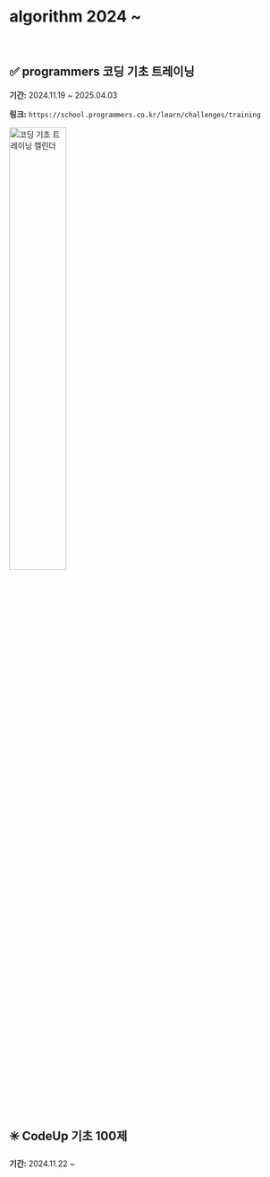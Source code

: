 # algorithm 2024 ~
<br>

## ✅ programmers 코딩 기초 트레이닝 
**기간:**  2024.11.19 ~ 2025.04.03  

**링크:**  `https://school.programmers.co.kr/learn/challenges/training`  

<img src="https://github.com/user-attachments/assets/46929cbd-792b-467e-b077-f6083345e14e" alt="코딩 기초 트레이닝 캘린더" width="45%" />


## ✳️ CodeUp 기초 100제  
**기간:** 2024.11.22 ~  

